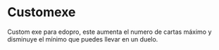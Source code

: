 # Customexe
Custom exe para edopro, este aumenta el numero de cartas máximo y disminuye el mínimo que puedes llevar en un duelo.
